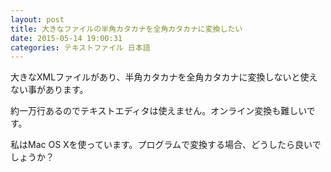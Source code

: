 ```yaml
---
layout: post
title: 大きなファイルの半角カタカナを全角カタカナに変換したい
date: 2015-05-14 19:00:31
categories: テキストファイル 日本語
---
```

<!-- {% raw %} -->
<p>大きなXMLファイルがあり、半角カタカナを全角カタカナに変換しないと使えない事があります。</p>

<p>約一万行あるのでテキストエディタは使えません。オンライン変換も難しいです。</p>

<p>私はMac OS Xを使っています。プログラムで変換する場合、どうしたら良いでしょうか？</p>
<!-- {% endraw %} -->
